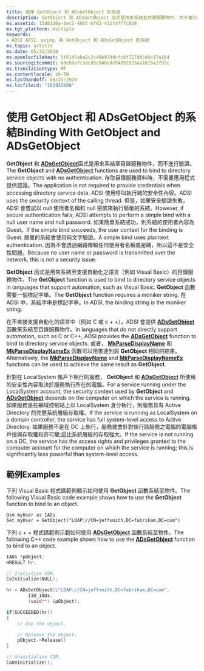 ```yaml
---
title: 使用 GetObject 和 ADsGetObject 的系結
description: GetObject 和 ADsGetObject 函式是用來系結至目錄服務物件，而不進行驗證。
ms.assetid: 15d8116a-8ec1-48b5-bf62-411fdff7c8b8
ms.tgt_platform: multiple
keywords:
- ADSI ADSI、using、與 GetObject 和 ADsGetObject 的系結
ms.topic: article
ms.date: 05/31/2018
ms.openlocfilehash: 5f61d5aba2c2c49e97ddcfc0f727d0cd4c17a164
ms.sourcegitcommit: b0ebdefc3dcd5c04bede94091833aa1015a2f95c
ms.translationtype: MT
ms.contentlocale: zh-TW
ms.lasthandoff: 08/21/2020
ms.locfileid: "103933600"
---
```

# <a name="binding-with-getobject-and-adsgetobject"></a><span data-ttu-id="33552-104">使用 GetObject 和 ADsGetObject 的系結</span><span class="sxs-lookup"><span data-stu-id="33552-104">Binding With GetObject and ADsGetObject</span></span>

<span data-ttu-id="33552-105">**GetObject** 和 [**ADsGetObject**](/windows/desktop/api/Adshlp/nf-adshlp-adsgetobject)函式是用來系結至目錄服務物件，而不進行驗證。</span><span class="sxs-lookup"><span data-stu-id="33552-105">The **GetObject** and [**ADsGetObject**](/windows/desktop/api/Adshlp/nf-adshlp-adsgetobject) functions are used to bind to directory service objects with no authentication.</span></span> <span data-ttu-id="33552-106">存取目錄服務資料時，不需要應用程式提供認證。</span><span class="sxs-lookup"><span data-stu-id="33552-106">The application is not required to provide credentials when accessing directory service data.</span></span> <span data-ttu-id="33552-107">ADSI 使用呼叫執行緒的安全性內容。</span><span class="sxs-lookup"><span data-stu-id="33552-107">ADSI uses the security context of the calling thread.</span></span> <span data-ttu-id="33552-108">但是，如果安全驗證失敗，ADSI 會嘗試以 null 使用者名稱和 null 密碼來執行簡單的系結。</span><span class="sxs-lookup"><span data-stu-id="33552-108">However, if secure authentication fails, ADSI attempts to perform a simple bind with a null user name and null password.</span></span> <span data-ttu-id="33552-109">如果簡單系結成功，則系結的使用者內容為 Guest。</span><span class="sxs-lookup"><span data-stu-id="33552-109">If the simple bind succeeds, the user context for the binding is Guest.</span></span> <span data-ttu-id="33552-110">簡單的系結會使用純文字驗證。</span><span class="sxs-lookup"><span data-stu-id="33552-110">A simple bind uses plaintext authentication.</span></span> <span data-ttu-id="33552-111">因為不會透過網路傳輸任何使用者名稱或密碼，所以這不是安全性問題。</span><span class="sxs-lookup"><span data-stu-id="33552-111">Because no user name or password is transmitted over the network, this is not a security issue.</span></span>

<span data-ttu-id="33552-112">**GetObject** 函式是用來系結至支援自動化之語言（例如 Visual Basic）的目錄服務物件。</span><span class="sxs-lookup"><span data-stu-id="33552-112">The **GetObject** function is used to bind to directory service objects in languages that support automation, such as Visual Basic.</span></span> <span data-ttu-id="33552-113">**GetObject** 函數需要一個標記字串。</span><span class="sxs-lookup"><span data-stu-id="33552-113">The **GetObject** function requires a moniker string.</span></span> <span data-ttu-id="33552-114">在 ADSI 中，系結字串是標記字串。</span><span class="sxs-lookup"><span data-stu-id="33552-114">In ADSI, the binding string is the moniker string.</span></span>

<span data-ttu-id="33552-115">在不直接支援自動化的語言中（例如 C 或 c + +），ADSI 會提供 [**ADsGetObject**](/windows/desktop/api/Adshlp/nf-adshlp-adsgetobject) 函數來系結至目錄服務物件。</span><span class="sxs-lookup"><span data-stu-id="33552-115">In languages that do not directly support automation, such as C or C++, ADSI provides the [**ADsGetObject**](/windows/desktop/api/Adshlp/nf-adshlp-adsgetobject) function to bind to directory service objects.</span></span> <span data-ttu-id="33552-116">或者， [**MkParseDisplayName**](/windows/win32/api/objbase/nf-objbase-mkparsedisplayname) 和 [**MkParseDisplayNameEx**](/previous-versions/windows/internet-explorer/ie-developer/platform-apis/ms775113(v=vs.85)) 函數可以用來達到與 **GetObject** 相同的結果。</span><span class="sxs-lookup"><span data-stu-id="33552-116">Alternatively, the [**MkParseDisplayName**](/windows/win32/api/objbase/nf-objbase-mkparsedisplayname) and [**MkParseDisplayNameEx**](/previous-versions/windows/internet-explorer/ie-developer/platform-apis/ms775113(v=vs.85)) functions can be used to achieve the same result as **GetObject**.</span></span>

<span data-ttu-id="33552-117">針對在 LocalSystem 帳戶下執行的服務， **GetObject** 和 [**ADsGetObject**](/windows/desktop/api/Adshlp/nf-adshlp-adsgetobject) 所使用的安全性內容取決於服務執行所在的電腦。</span><span class="sxs-lookup"><span data-stu-id="33552-117">For a service running under the LocalSystem account, the security context used by **GetObject** and [**ADsGetObject**](/windows/desktop/api/Adshlp/nf-adshlp-adsgetobject) depends on the computer on which the service is running.</span></span> <span data-ttu-id="33552-118">如果服務是在網域控制站上以 LocalSystem 身分執行，則服務具有 Active Directory 的完整系統層級存取權。</span><span class="sxs-lookup"><span data-stu-id="33552-118">If the service is running as LocalSystem on a domain controller, the service has full system-level access to Active Directory.</span></span> <span data-ttu-id="33552-119">如果服務不是在 DC 上執行，服務就會針對執行該服務之電腦的電腦帳戶授與存取權和許可權;這比系統層級的存取強大。</span><span class="sxs-lookup"><span data-stu-id="33552-119">If the service is not running on a DC, the service has the access rights and privileges granted to the computer account for the computer on which the service is running; this is significantly less powerful than system-level access.</span></span>

## <a name="examples"></a><span data-ttu-id="33552-120">範例</span><span class="sxs-lookup"><span data-stu-id="33552-120">Examples</span></span>

<span data-ttu-id="33552-121">下列 Visual Basic 程式碼範例顯示如何使用 **GetObject** 函數系結至物件。</span><span class="sxs-lookup"><span data-stu-id="33552-121">The following Visual Basic code example shows how to use the **GetObject** function to bind to an object.</span></span>


```VB
Dim myUser as IADs
Set myUser = GetObject("LDAP://CN=jeffsmith,DC=fabrikam,DC=com")
```



<span data-ttu-id="33552-122">下列 c + + 程式碼範例示範如何使用 [**ADsGetObject**](/windows/desktop/api/Adshlp/nf-adshlp-adsgetobject) 函數系結至物件。</span><span class="sxs-lookup"><span data-stu-id="33552-122">The following C++ code example shows how to use the [**ADsGetObject**](/windows/desktop/api/Adshlp/nf-adshlp-adsgetobject) function to bind to an object.</span></span>


```C++
IADs *pObject;
HRESULT hr;

// Initialize COM.
CoInitialize(NULL);

hr = ADsGetObject(L"LDAP://CN=jeffsmith,DC=fabrikam,DC=com", 
        IID_IADs,
        (void**) &pObject);

if(SUCCEEDED(hr))
{
    // Use the object.

    // Release the object.
    pObject->Release()
}

// Uninitialize COM.
CoUninitialize();
```



 

 